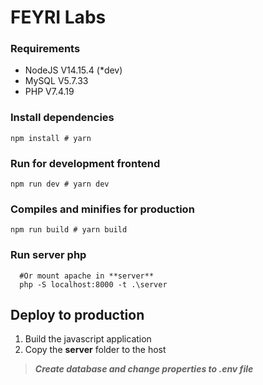 # FEYRI Labs

### Requirements
- NodeJS V14.15.4 (*dev)
- MySQL V5.7.33
- PHP V7.4.19

### Install dependencies
```shell
npm install # yarn
```

### Run for development frontend
```shell
npm run dev # yarn dev
```

### Compiles and minifies for production
```shell
npm run build # yarn build
```

### Run server php
```shell
  #Or mount apache in **server**
  php -S localhost:8000 -t .\server
```

## Deploy to production
1. Build the javascript application
2. Copy the **server** folder to the host
> ***Create database and change properties to .env file***